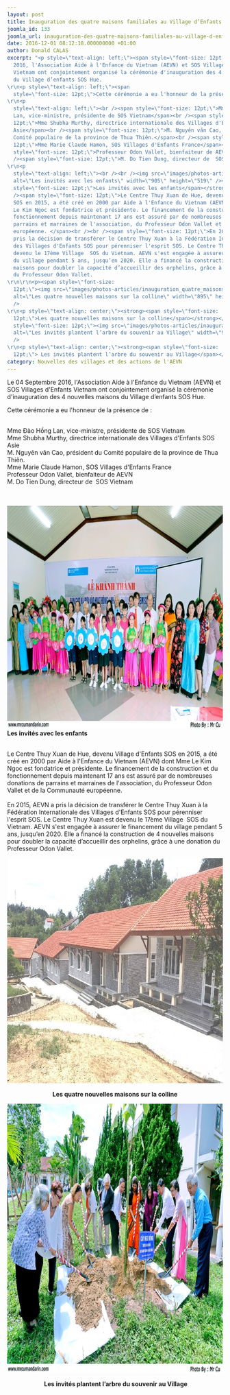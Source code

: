 ```yaml
---
layout: post
title: Inauguration des quatre maisons familiales au Village d’Enfants SOS de Huê
joomla_id: 133
joomla_url: inauguration-des-quatre-maisons-familiales-au-village-d-enfants-sos-de-hue
date: 2016-12-01 08:12:18.000000000 +01:00
author: Donald CALAS
excerpt: "<p style=\"text-align: left;\"><span style=\"font-size: 12pt;\">Le 04 Septembre
  2016, l'Association Aide à l'Enfance du Vietnam (AEVN) et SOS Villages d'Enfants
  Vietnam ont conjointement organisé la cérémonie d'inauguration des 4 nouvelles maisons
  du Village d’enfants SOS Hue. 
\r\n<p style=\"text-align: left;\"><span
  style=\"font-size: 12pt;\">Cette cérémonie a eu l'honneur de la présence de :
\r\n<p
  style=\"text-align: left;\"><br /><span style=\"font-size: 12pt;\">Mme Đào Hồng
  Lan, vice-ministre, présidente de SOS Vietnam</span><br /><span style=\"font-size:
  12pt;\">Mme Shubha Murthy, directrice internationale des Villages d'Enfants SOS
  Asie</span><br /><span style=\"font-size: 12pt;\">M. Nguyên văn Cao, président du
  Comité populaire de la province de Thua Thiên.</span><br /><span style=\"font-size:
  12pt;\">Mme Marie Claude Hamon, SOS Villages d'Enfants France</span><br /><span
  style=\"font-size: 12pt;\">Professeur Odon Vallet, bienfaiteur de AEVN</span><br
  /><span style=\"font-size: 12pt;\">M. Do Tien Dung, directeur de  SOS Vietnam
\r\n<p
  style=\"text-align: left;\"><br /><br /><img src=\"images/photos-articles/inauguration_quatre_maisons/inauguration-maisons01.jpg\"
  alt=\"Les invités avec les enfants\" width=\"905\" height=\"519\" /><br /><strong><span
  style=\"font-size: 12pt;\">Les invités avec les enfants</span></strong></p>\r\n<p><br
  /><span style=\"font-size: 12pt;\">Le Centre Thuy Xuan de Hue, devenu Village d'Enfants
  SOS en 2015, a été créé en 2000 par Aide à l'Enfance du Vietnam (AEVN) dont Mme
  Le Kim Ngoc est fondatrice et présidente. Le financement de la construction et du
  fonctionnement depuis maintenant 17 ans est assuré par de nombreuses donations de
  parrains et marraines de l'association, du Professeur Odon Vallet et de la Communauté
  européenne. </span><br /><br /><span style=\"font-size: 12pt;\">En 2015, AEVN a
  pris la décision de transférer le Centre Thuy Xuan à la Fédération Internationale
  des Villages d'Enfants SOS pour pérenniser l'esprit SOS. Le Centre Thuy Xuan est
  devenu le 17ème Village  SOS du Vietnam. AEVN s'est engagée à assurer le financement
  du village pendant 5 ans, jusqu’en 2020. Elle a financé la construction de 4 nouvelles
  maisons pour doubler la capacité d’accueillir des orphelins, grâce à une donation
  du Professeur Odon Vallet.
\r\n\r\n<p><span style=\"font-size:
  12pt;\"><img src=\"images/photos-articles/inauguration_quatre_maisons/inauguration-maisons02.jpg\"
  alt=\"Les quatre nouvelles maisons sur la colline\" width=\"895\" height=\"525\"
  />
\r\n<p style=\"text-align: center;\"><strong><span style=\"font-size:
  12pt;\">Les quatre nouvelles maisons sur la colline</span></strong></p>\r\n\r\n<p><span
  style=\"font-size: 12pt;\"><img src=\"images/photos-articles/inauguration_quatre_maisons/inauguration-maisons03.jpg\"
  alt=\"Les invités plantent l’arbre du souvenir au Village\" width=\"905\" height=\"628\"
  />
\r\n<p style=\"text-align: center;\"><strong><span style=\"font-size:
  12pt;\"> Les invités plantent l’arbre du souvenir au Village</span></strong></p>"
category: Nouvelles des villages et des actions de l'AEVN
---
```

<p style="text-align: left;">Le 04 Septembre 2016, l'Association Aide à l'Enfance du Vietnam (AEVN) et SOS Villages d'Enfants Vietnam ont conjointement organisé la cérémonie d'inauguration des 4 nouvelles maisons du Village d’enfants SOS Hue. 

<p style="text-align: left;">Cette cérémonie a eu l'honneur de la présence de :

<p style="text-align: left;"><br />Mme Đào Hồng Lan, vice-ministre, présidente de SOS Vietnam</span><br />Mme Shubha Murthy, directrice internationale des Villages d'Enfants SOS Asie</span><br />M. Nguyên văn Cao, président du Comité populaire de la province de Thua Thiên.</span><br />Mme Marie Claude Hamon, SOS Villages d'Enfants France</span><br />Professeur Odon Vallet, bienfaiteur de AEVN</span><br />M. Do Tien Dung, directeur de  SOS Vietnam

<p style="text-align: left;"><br /><br /><img src="/assets/images/photos-articles/inauguration_quatre_maisons/inauguration-maisons01.jpg" alt="Les invités avec les enfants" width="905" height="519" /><br /><strong>Les invités avec les enfants</span></strong></p>
<p><br />Le Centre Thuy Xuan de Hue, devenu Village d'Enfants SOS en 2015, a été créé en 2000 par Aide à l'Enfance du Vietnam (AEVN) dont Mme Le Kim Ngoc est fondatrice et présidente. Le financement de la construction et du fonctionnement depuis maintenant 17 ans est assuré par de nombreuses donations de parrains et marraines de l'association, du Professeur Odon Vallet et de la Communauté européenne. </span><br /><br />En 2015, AEVN a pris la décision de transférer le Centre Thuy Xuan à la Fédération Internationale des Villages d'Enfants SOS pour pérenniser l'esprit SOS. Le Centre Thuy Xuan est devenu le 17ème Village  SOS du Vietnam. AEVN s'est engagée à assurer le financement du village pendant 5 ans, jusqu’en 2020. Elle a financé la construction de 4 nouvelles maisons pour doubler la capacité d’accueillir des orphelins, grâce à une donation du Professeur Odon Vallet.


<p><img src="/assets/images/photos-articles/inauguration_quatre_maisons/inauguration-maisons02.jpg" alt="Les quatre nouvelles maisons sur la colline" width="895" height="525" />

<p style="text-align: center;"><strong>Les quatre nouvelles maisons sur la colline</span></strong></p>

<p><img src="/assets/images/photos-articles/inauguration_quatre_maisons/inauguration-maisons03.jpg" alt="Les invités plantent l’arbre du souvenir au Village" width="905" height="628" />

<p style="text-align: center;"><strong> Les invités plantent l’arbre du souvenir au Village</span></strong></p>
